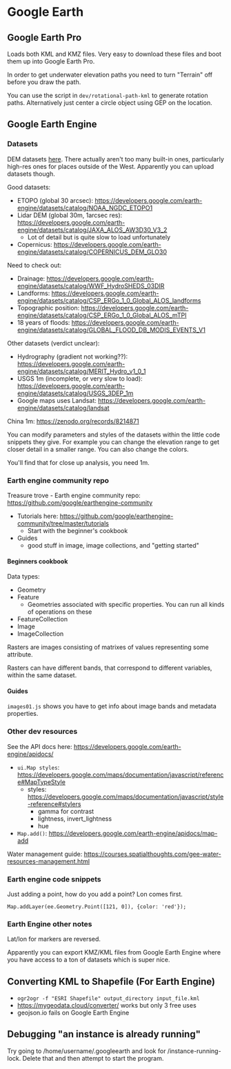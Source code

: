 # Google Earth

## Google Earth Pro

Loads both KML and KMZ files. Very easy to download these files and boot them up into Google Earth Pro.

In order to get underwater elevation paths you need to turn "Terrain" off before you draw the path.

You can use the script in `dev/rotational-path-kml` to generate rotation paths. Alternatively just center a circle object using GEP on the location.

## Google Earth Engine

### Datasets

DEM datasets [here](https://developers.google.com/earth-engine/datasets/tags/dem). There actually aren't too many built-in ones, particularly high-res ones for places outside of the West. Apparently you can upload datasets though.

Good datasets:
- ETOPO (global 30 arcsec): https://developers.google.com/earth-engine/datasets/catalog/NOAA_NGDC_ETOPO1
- Lidar DEM (global 30m, 1arcsec res): https://developers.google.com/earth-engine/datasets/catalog/JAXA_ALOS_AW3D30_V3_2
	- Lot of detail but is quite slow to load unfortunately
- Copernicus: https://developers.google.com/earth-engine/datasets/catalog/COPERNICUS_DEM_GLO30

Need to check out:
- Drainage: https://developers.google.com/earth-engine/datasets/catalog/WWF_HydroSHEDS_03DIR
- Landforms: https://developers.google.com/earth-engine/datasets/catalog/CSP_ERGo_1_0_Global_ALOS_landforms
- Topographic position: https://developers.google.com/earth-engine/datasets/catalog/CSP_ERGo_1_0_Global_ALOS_mTPI
- 18 years of floods: https://developers.google.com/earth-engine/datasets/catalog/GLOBAL_FLOOD_DB_MODIS_EVENTS_V1

Other datasets (verdict unclear):
- Hydrography (gradient not working??): https://developers.google.com/earth-engine/datasets/catalog/MERIT_Hydro_v1_0_1
- USGS 1m (incomplete, or very slow to load): https://developers.google.com/earth-engine/datasets/catalog/USGS_3DEP_1m
- Google maps uses Landsat: https://developers.google.com/earth-engine/datasets/catalog/landsat

China 1m: https://zenodo.org/records/8214871

You can modify parameters and styles of the datasets within the little code snippets they give. For example you can change the elevation range to get closer detail in a smaller range. You can also change the colors.

You'll find that for close up analysis, you need 1m.

### Earth engine community repo

Treasure trove - Earth engine community repo: https://github.com/google/earthengine-community
- Tutorials here: https://github.com/google/earthengine-community/tree/master/tutorials
	- Start with the beginner's cookbook
- Guides
	- good stuff in image, image collections, and "getting started"

#### Beginners cookbook

Data types:
- Geometry
- Feature
	- Geometries associated with specific properties. You can run all kinds of operations on these
- FeatureCollection
- Image
- ImageCollection

Rasters are images consisting of matrixes of values representing some attribute.

Rasters can have different bands, that correspond to different variables, within the same dataset.

#### Guides

`images01.js` shows you have to get info about image bands and metadata properties.

### Other dev resources

See the API docs here: https://developers.google.com/earth-engine/apidocs/
- `ui.Map styles`: https://developers.google.com/maps/documentation/javascript/reference#MapTypeStyle
	- styles: https://developers.google.com/maps/documentation/javascript/style-reference#stylers
		- gamma for contrast
		- lightness, invert_lightness
		- hue
- `Map.add()`: https://developers.google.com/earth-engine/apidocs/map-add

Water management guide: https://courses.spatialthoughts.com/gee-water-resources-management.html

### Earth engine code snippets

Just adding a point, how do you add a point? Lon comes first.

```
Map.addLayer(ee.Geometry.Point([121, 0]), {color: 'red'});
```

### Earth Engine other notes

Lat/lon for markers are reversed.

Apparently you can export KMZ/KML files from Google Earth Engine where you have access to a ton of datasets which is super nice.

## Converting KML to Shapefile (For Earth Engine)

- `ogr2ogr -f "ESRI Shapefile" output_directory input_file.kml`
- https://mygeodata.cloud/converter/ works but only 3 free uses
- geojson.io fails on Google Earth Engine

## Debugging "an instance is already running"

Try going to /home/username/.googleearth and look for /instance-running-lock. Delete that and then attempt to start the program.